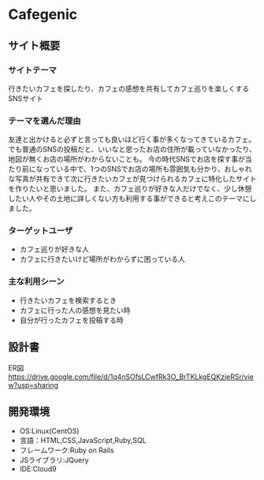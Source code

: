 # Cafegenic

## サイト概要

### サイトテーマ
行きたいカフェを探したり、カフェの感想を共有してカフェ巡りを楽しくするSNSサイト

### テーマを選んだ理由
 友達と出かけると必ずと言っても良いほど行く事が多くなってきているカフェ。でも普通のSNSの投稿だと、いいなと思ったお店の住所が載っていなかったり、地図が無くお店の場所がわからないことも。
 今の時代SNSでお店を探す事が当たり前になっている中で、1つのSNSでお店の場所も雰囲気も分かり、おしゃれな写真が共有できて次に行きたいカフェが見つけられるカフェに特化したサイトを作りたいと思いました。
 また、カフェ巡りが好きな人だけでなく、少し休憩したい人やその土地に詳しくない方も利用する事ができると考えこのテーマにしました。

### ターゲットユーザ
- カフェ巡りが好きな人
- カフェに行きたいけど場所がわからずに困っている人

### 主な利用シーン
- 行きたいカフェを検索するとき
- カフェに行った人の感想を見たい時
- 自分が行ったカフェを投稿する時

## 設計書
ER図
https://drive.google.com/file/d/1q4nSOfsLCwfRk3O_BrTKLkgEQKzjeRSr/view?usp=sharing

## 開発環境
- OS:Linux(CentOS)
- 言語：HTML,CSS,JavaScript,Ruby,SQL
- フレームワーク:Ruby on Rails
- JSライブラリ:JQuery
- IDE:Cloud9

